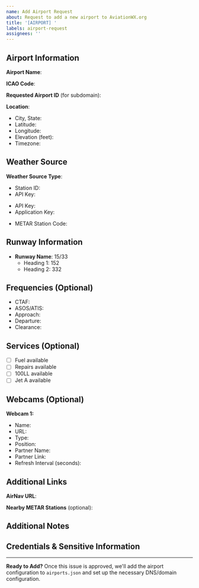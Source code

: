 ```yaml
---
name: Add Airport Request
about: Request to add a new airport to AviationWX.org
title: '[AIRPORT] '
labels: airport-request
assignees: ''
---
```


## Airport Information

**Airport Name**: <!-- e.g., Scappoose Airport -->

**ICAO Code**: <!-- e.g., KSPB -->

**Requested Airport ID** (for subdomain): <!-- e.g., kspb -->

**Location**:
- City, State: <!-- e.g., Scappoose, Oregon -->
- Latitude: <!-- e.g., 45.7710278 -->
- Longitude: <!-- e.g., -122.8618333 -->
- Elevation (feet): <!-- e.g., 58 -->
- Timezone: <!-- e.g., America/Los_Angeles (see CONFIGURATION.md for timezone options) -->

## Weather Source

**Weather Source Type**: <!-- Choose one: Tempest, Ambient, or METAR -->

<!-- If using Tempest: -->
- Station ID: <!-- (leave blank if you'll provide in private message) -->
- API Key: <!-- ⚠️ **DO NOT POST YOUR API KEY HERE** - You can provide it privately or we can set it up later -->

<!-- If using Ambient: -->
- API Key: <!-- ⚠️ **DO NOT POST YOUR API KEY HERE** -->
- Application Key: <!-- ⚠️ **DO NOT POST YOUR API KEY HERE** -->

<!-- If using METAR only: -->
- METAR Station Code: <!-- e.g., KSPB (usually same as ICAO) -->

## Runway Information

<!-- List all runways -->
<!-- Example format: -->
- **Runway Name**: 15/33
  - Heading 1: 152
  - Heading 2: 332

<!-- Add more runways as needed -->

## Frequencies (Optional)

<!-- Fill in available frequencies -->
- CTAF: <!-- e.g., 122.8 -->
- ASOS/ATIS: <!-- e.g., 135.875 -->
- Approach: <!-- e.g., 124.35 -->
- Departure: <!-- e.g., 133.0 -->
- Clearance: <!-- e.g., 121.65 -->

## Services (Optional)

<!-- Check all that apply -->
- [ ] Fuel available
- [ ] Repairs available
- [ ] 100LL available
- [ ] Jet A available

## Webcams (Optional)

<!-- For each webcam, provide: -->
<!-- ⚠️ **IMPORTANT**: If webcams require authentication, DO NOT post usernames/passwords here. Provide them privately or we can set them up later. -->

**Webcam 1:**
- Name: <!-- e.g., North Runway Camera -->
- URL: <!-- e.g., https://example.com/video.mjpg or rtsp://camera.example.com:554/stream -->
- Type: <!-- MJPEG, RTSP, RTSPS, or Static Image -->
- Position: <!-- e.g., north, south, east, west -->
- Partner Name: <!-- Organization name if applicable -->
- Partner Link: <!-- Website URL if applicable -->
- Refresh Interval (seconds): <!-- e.g., 60 (optional, defaults to 60) -->

<!-- Add more webcams as needed (up to 6 supported) -->

## Additional Links

**AirNav URL**: <!-- e.g., https://www.airnav.com/airport/KSPB -->

**Nearby METAR Stations** (optional): <!-- e.g., KVUO, KHIO (for fallback weather data) -->

## Additional Notes

<!-- Any other relevant information about this airport -->

## Credentials & Sensitive Information

<!-- ⚠️ **SECURITY NOTE**: -->
<!-- - DO NOT post API keys, passwords, or credentials in this issue -->
<!-- - You can share sensitive credentials privately via direct message or encrypted communication -->
<!-- - We can also set up credentials later after the airport structure is added -->

---

**Ready to Add?** Once this issue is approved, we'll add the airport configuration to `airports.json` and set up the necessary DNS/domain configuration.

